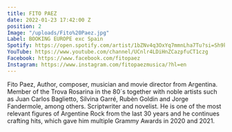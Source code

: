 ```yaml
---
title: FITO PAEZ
date: 2022-01-23 17:42:00 Z
position: 2
Image: "/uploads/Fito%20Paez.jpg"
Label: BOOKING EUROPE exc Spain
Spotify: https://open.spotify.com/artist/1bZNv4q3OxYq7mmnLha7Tu?si=Sh9kYF10TDiy_VKD_EmmWw
YouTube: https://www.youtube.com/channel/UCnlr4LDiHnZCazpfuCT1czg
Facebook: https://www.facebook.com/fitopaez
Instagram: https://www.instagram.com/fitopaezmusica/?hl=en
---
```


Fito Paez, Author, composer, musician and movie director from Argentina. Member of the Trova Rosarina in the 80´s together with noble artists such as Juan Carlos Baglietto, Silvina Garré, Rubèn Goldin and Jorge Fandermole, among others. Scriptwriter and novelist. He is one of the most relevant figures of Argentine Rock from the last 30 years and he continues crafting hits, which gave him multiple Grammy Awards in 2020 and 2021.